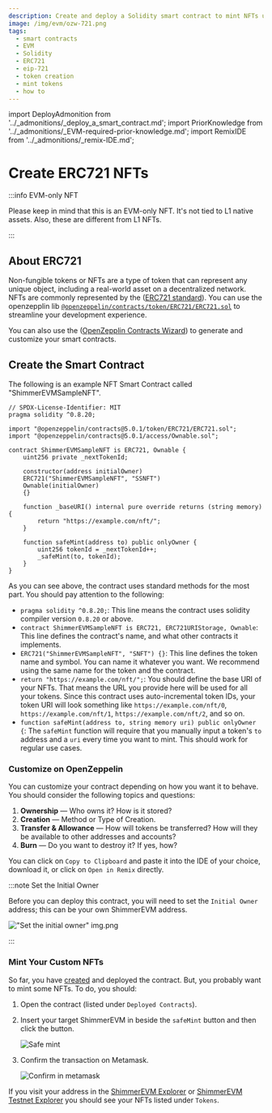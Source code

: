 ```yaml
---
description: Create and deploy a Solidity smart contract to mint NFTs using the ERC721 standard.
image: /img/evm/ozw-721.png
tags:
  - smart contracts
  - EVM
  - Solidity
  - ERC721
  - eip-721
  - token creation
  - mint tokens
  - how to
---
```

import DeployAdmonition from '../_admonitions/_deploy_a_smart_contract.md';
import PriorKnowledge from '../_admonitions/_EVM-required-prior-knowledge.md';
import RemixIDE from '../_admonitions/_remix-IDE.md';

# Create ERC721 NFTs

:::info EVM-only NFT

Please keep in mind that this is an EVM-only NFT. It's not tied to L1 native assets. Also, these are different from L1
NFTs.

:::

<PriorKnowledge />

## About ERC721

Non-fungible tokens or NFTs are a type of token that can represent any unique object, including a real-world asset on a
decentralized network. NFTs are commonly represented by the ([ERC721 standard](https://eips.ethereum.org/EIPS/eip-721)).
You can use the
openzepplin
lib [`@openzeppelin/contracts/token/ERC721/ERC721.sol`](https://github.com/OpenZeppelin/openzeppelin-contracts/blob/master/contracts/token/ERC721/ERC721.sol)
to streamline your development experience.

You can also use the ([OpenZepplin Contracts Wizard](https://wizard.openzeppelin.com/#erc721)) to generate and customize
your smart contracts.

<RemixIDE />

## Create the Smart Contract

The following is an example NFT Smart Contract called "ShimmerEVMSampleNFT".

```solidity
// SPDX-License-Identifier: MIT
pragma solidity ^0.8.20;

import "@openzeppelin/contracts@5.0.1/token/ERC721/ERC721.sol";
import "@openzeppelin/contracts@5.0.1/access/Ownable.sol";

contract ShimmerEVMSampleNFT is ERC721, Ownable {
    uint256 private _nextTokenId;

    constructor(address initialOwner)
    ERC721("ShimmerEVMSampleNFT", "SSNFT")
    Ownable(initialOwner)
    {}

    function _baseURI() internal pure override returns (string memory) {
        return "https://example.com/nft/";
    }

    function safeMint(address to) public onlyOwner {
        uint256 tokenId = _nextTokenId++;
        _safeMint(to, tokenId);
    }
}
```

As you can see above, the contract uses standard methods for the most part. You should pay attention to the following:

- `pragma solidity ^0.8.20;`: This line means the contract uses solidity compiler version `0.8.20` or above.
- `contract ShimmerEVMSampleNFT is ERC721, ERC721URIStorage, Ownable`: This line defines the contract's name, and what
  other contracts it implements.
- `ERC721("ShimmerEVMSampleNFT", "SNFT") {}`: This line defines the token name and symbol. You can name it
  whatever you want. We recommend using the same name for the token and the contract.
- `return "https://example.com/nft/";`: You should define the base URI of your NFTs. That means the URL you provide here
  will be used for all your tokens. Since this contract uses auto-incremental token IDs, your token URI will look
  something like `https://example.com/nft/0`, `https://example.com/nft/1`, `https://example.com/nft/2`, and so on.
- `function safeMint(address to, string memory uri) public onlyOwner {`: The `safeMint` function will
  require that you manually input a token's `to` address and a `uri` every time you want to mint. This should work for
  regular use cases.

### Customize on OpenZeppelin

You can customize your contract depending on how you want it to behave. You should consider the following topics
and questions:

1. **Ownership** — Who owns it? How is it stored?
2. **Creation** — Method or Type of Creation.
3. **Transfer & Allowance** — How will tokens be transferred? How will they be available to other addresses and
   accounts?
4. **Burn** — Do you want to destroy it? If yes, how?

You can click on `Copy to Clipboard` and paste it into the IDE of your choice, download it, or click on `Open in Remix`
directly.


:::note Set the Initial Owner

Before you can deploy this contract, you will need to set the `Initial Owner` address; this can be your own ShimmerEVM address.

!["Set the initial owner" img.png](/img/evm/how-tos/ERC721/set-initial-owner.png)

:::

<DeployAdmonition/>

### Mint Your Custom NFTs

So far, you have [created](#create-the-smart-contract) and deployed the contract. But, you probably want to mint some NFTs.
To do, you should:

1. Open the contract (listed under `Deployed Contracts`).
2. Insert your target ShimmerEVM in beside the `safeMint` button and then click the button.
  
    ![Safe mint](/img/evm/how-tos/ERC721/safe-mint.png)
3. Confirm the transaction on Metamask.

   ![Confirm in metamask](/img/evm/how-tos/ERC721/confirm-in-metamask.png)

If you visit your address in the [ShimmerEVM Explorer](https://explorer.evm.testnet.shimmer.network/) or  [ShimmerEVM Testnet Explorer](https://explorer.evm.testnet.shimmer.network/)
you should see your NFTs listed under `Tokens`.

